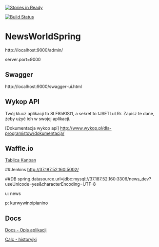[![Stories in Ready](https://badge.waffle.io/w4-pwr/NewsWorldSpring.png?label=ready&title=Ready)](https://waffle.io/w4-pwr/NewsWorldSpring)

[![Build Status](http://37.187.52.160:5002/job/NewsWorld/badge/icon)](http://37.187.52.160:5002/job/NewsWorld)

# NewsWorldSpring
http://localhost:9000/admin/

server.port=9000

## Swagger
http://localhost:9000/swagger-ui.html

## Wykop API
Twój klucz aplikacji to 8LF8hKISt1, a sekret to tJSETLuLRr. Zapisz te dane, żeby użyć ich w swojej aplikacji.

[Dokumentacja wykop api] http://www.wykop.pl/dla-programistow/dokumentacja/

## Waffle.io
[Tablica Kanban](https://waffle.io/w4-pwr/NewsWorldSpring)

##Jenkins
http://37.187.52.160:5002/

##DB
spring.datasource.url=jdbc:mysql://37.187.52.160:3306/news_dev?useUnicode=yes&characterEncoding=UTF-8

u: news

p: kurwywinoipianino

## Docs
[Docs - Opis aplikacji](https://docs.google.com/document/d/1VANJ2yBULKqRvS25Dz2V9VFLijS-6t9b80mR4y7JHHc/edit)

[Calc - historyjki](https://docs.google.com/spreadsheets/d/1TnmoEvcOgcc_QbaBTp02Tn_28LKu6qOBgaNQdYzzJ9M/edit#gid=0)
